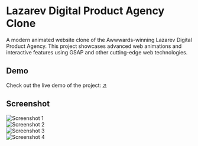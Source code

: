 # Lazarev Digital Product Agency Clone

A modern animated website clone of the Awwwards-winning Lazarev Digital Product Agency. This project showcases advanced web animations and interactive features using GSAP and other cutting-edge web technologies.

## Demo

Check out the live demo of the project: [↗️](https://mohit-kucheriya.github.io/Modern_Animated_Website_1/)

## Screenshot
![Screenshot 1](https://github.com/Mohit-Kucheriya/Modern_Animated_Website_1/blob/3da7f987a7f39dbf74fe96960c16786b9f75bb27/Screenshots/1.png)<br/>
![Screenshot 2](https://github.com/Mohit-Kucheriya/Modern_Animated_Website_1/blob/3da7f987a7f39dbf74fe96960c16786b9f75bb27/Screenshots/2.png)<br/>
![Screenshot 3](https://github.com/Mohit-Kucheriya/Modern_Animated_Website_1/blob/3da7f987a7f39dbf74fe96960c16786b9f75bb27/Screenshots/3.png)<br/>
![Screenshot 4](https://github.com/Mohit-Kucheriya/Modern_Animated_Website_1/blob/3da7f987a7f39dbf74fe96960c16786b9f75bb27/Screenshots/4.png)
